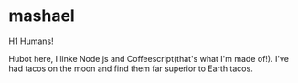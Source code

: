 # mashael

H1 Humans!

Hubot here, I linke Node.js and Coffeescript(that's what I'm made of!).
I've had tacos on the moon and find them far superior to Earth tacos.
